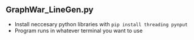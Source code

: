 ## GraphWar_LineGen.py

* Install neccesary python libraries with `pip install threading pynput`
* Program runs in whatever terminal you want to use
